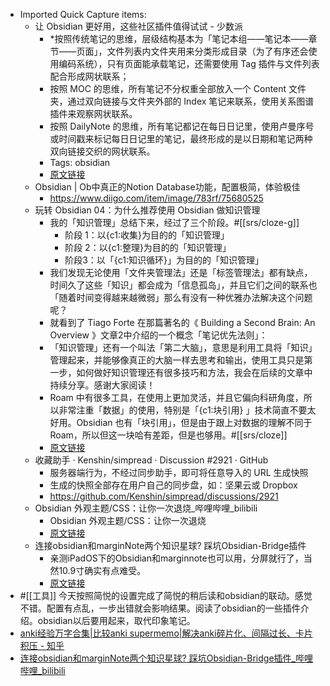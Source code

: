 - Imported Quick Capture items:
    - 让 Obsidian 更好用，这些社区插件值得试试 - 少数派
        - *按照传统笔记的思维，层级结构基本为「笔记本组——笔记本——章节——页面」，文件列表内文件夹用来分类形成目录（为了有序还会使用编码系统），只有页面能承载笔记，还需要使用 Tag 插件与文件列表配合形成网状联系；
        - 按照 MOC 的思维，所有笔记不分权重全部放入一个 Content 文件夹，通过双向链接与文件夹外部的 Index 笔记来联系，使用关系图谱插件来观察网状联系。
        - 按照 DailyNote 的思维，所有笔记都记在每日日记里，使用卢曼序号或时间戳来标记每日日记里的笔记，最终形成的是以日期和笔记两种双向链接交织的网状联系。
        - Tags: obsidian
        - [原文链接](https://sspai.com/post/66094)
    - Obsidian | Ob中真正的Notion Database功能，配置极简，体验极佳
        - https://www.diigo.com/item/image/783rf/75680525 
    - 玩转 Obsidian 04：为什么推荐使用 Obsidian 做知识管理
        - 我的「知识管理」总结下来，经过了三个阶段。#[[srs/cloze-g]]
            - 阶段 1：以{c1:收集}为目的的「知识管理」
            - 阶段 2：以{c1:整理}为目的的「知识管理」
            - 阶段3：以「{c1:知识循环}」为目的的「知识管理」
        - 我们发现无论使用「文件夹管理法」还是「标签管理法」都有缺点，时间久了这些「知识」都会成为「信息孤岛」，并且它们之间的联系也「随着时间变得越来越微弱」那么有没有一种优雅办法解决这个问题呢？
        - 就看到了 Tiago Forte 在那篇著名的《 Building a Second Brain: An Overview 》文章2中介绍的一个概念「笔记优先法则」：
        - 「知识管理」还有一个叫法「第二大脑」，意思是利用工具将「知识」管理起来，并能够像真正的大脑一样去思考和输出，使用工具只是第一步，如何做好知识管理还有很多技巧和方法，我会在后续的文章中持续分享。感谢大家阅读！
        - Roam 中有很多工具，在使用上更加灵活，并且它偏向科研角度，所以非常注重「数据」的使用，特别是「{c1:块引用} 」技术简直不要太好用。Obsidian 也有「块引用」，但是由于跟上对数据的理解不同于 Roam，所以但这一块哈有差距，但是也够用。#[[srs/cloze]]
        - [原文链接](https://sspai.com/post/67339)
    - 收藏助手 · Kenshin/simpread · Discussion #2921 · GitHub
        - 服务器端行为，不经过同步助手，即可将任意导入的 URL 生成快照
        - 生成的快照全部存在用户自己的同步盘，如：坚果云或 Dropbox
        - https://github.com/Kenshin/simpread/discussions/2921
    - Obsidian 外观主题/CSS：让你一次退烧_哔哩哔哩_bilibili
        - Obsidian 外观主题/CSS：让你一次退烧
        - [原文链接](https://www.bilibili.com/video/BV1KP4y1B7bd/?spm_id_from=333.337.search-card.all.click&vd_source=3d8ccab137cc879b5f9cbc14d68843ab_p0DX8uKQzzZ5DtOjYrNuH8uLBPUPdIB69F9hVwHn5J6oC4/by/21878347/as/file.html)
    - 连接obsidian和marginNote两个知识星球? 踩坑Obsidian-Bridge插件
        - 亲测iPadOS下的Obsidian和marginnote也可以用，分屏就行了，当然10.9寸确实有点难受。
        - [原文链接](https://www.bilibili.com/video/BV1W3411376v/?spm_id_from=333.337.search-card.all.click&vd_source=3d8ccab137cc879b5f9cbc14d68843ab)
- #[[工具]] 今天按照简悦的设置完成了简悦的稍后读和obsidian的联动。感觉不错。配置有点乱，一步出错就会影响结果。阅读了obsidian的一些插件介绍。obsidian以后要用起来，取代印象笔记。
- [anki经验万字合集|比较anki supermemo|解决anki碎片化、间隔过长、卡片积压 - 知乎](https://zhuanlan.zhihu.com/p/270135184)
- [连接obsidian和marginNote两个知识星球? 踩坑Obsidian-Bridge插件_哔哩哔哩_bilibili](https://www.bilibili.com/video/BV1W3411376v/?spm_id_from=333.337.search-card.all.click&vd_source=3d8ccab137cc879b5f9cbc14d68843ab)
